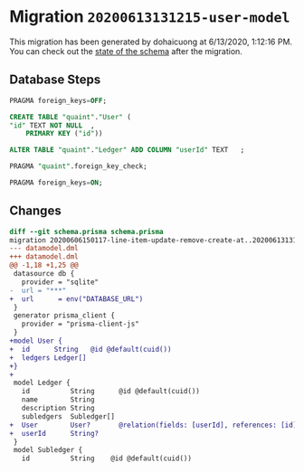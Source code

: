 # Migration `20200613131215-user-model`

This migration has been generated by dohaicuong at 6/13/2020, 1:12:16 PM.
You can check out the [state of the schema](./schema.prisma) after the migration.

## Database Steps

```sql
PRAGMA foreign_keys=OFF;

CREATE TABLE "quaint"."User" (
"id" TEXT NOT NULL  ,
    PRIMARY KEY ("id"))

ALTER TABLE "quaint"."Ledger" ADD COLUMN "userId" TEXT   ;

PRAGMA "quaint".foreign_key_check;

PRAGMA foreign_keys=ON;
```

## Changes

```diff
diff --git schema.prisma schema.prisma
migration 20200606150117-line-item-update-remove-create-at..20200613131215-user-model
--- datamodel.dml
+++ datamodel.dml
@@ -1,18 +1,25 @@
 datasource db {
   provider = "sqlite"
-  url = "***"
+  url      = env("DATABASE_URL")
 }
 generator prisma_client {
   provider = "prisma-client-js"
 }
+model User {
+  id      String   @id @default(cuid())
+  ledgers Ledger[]
+}
+
 model Ledger {
   id          String      @id @default(cuid())
   name        String
   description String
   subledgers  Subledger[]
+  User        User?       @relation(fields: [userId], references: [id])
+  userId      String?
 }
 model Subledger {
   id          String    @id @default(cuid())
```



